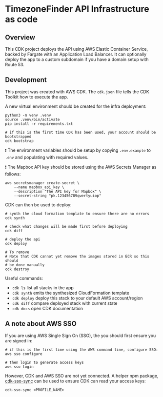 
# TimezoneFinder API Infrastructure as code

## Overview

This CDK project deploys the API using AWS Elastic Container Service, backed by Fargate with an Application Load Balancer. It can optionally deploy the app to a custom subdomain if you have a domain setup with Route 53.

## Development

This project was created with AWS CDK. The `cdk.json` file tells the CDK Toolkit how to execute the app.

A new virtual environment should be created for the infra deployment:

```shell
python3 -m venv .venv
source .venv/bin/activate
pip install -r requirements.txt

# if this is the first time CDK has been used, your account should be bootstrapped
cdk bootstrap
```

:exclamation: The environment variables should be setup by copying `.env.example` to `.env` and populating with required values.

:exclamation: The Mapbox API key should be stored using the AWS Secrets Manager as follows:

```shell
aws secretsmanager create-secret \
    --name mapbox_api_key \
    --description "The API key for Mapbox" \
    --secret-string "pk.123456789qwertyuiop"
```

CDK can then be used to deploy:

```shell
# synth the cloud formation template to ensure there are no errors
cdk synth

# check what changes will be made first before deploying
cdk diff

# deploy the api
cdk deploy

# To remove
# Note that CDK cannot yet remove the images stored in ECR so this should
# be done manually
cdk destroy
```

Useful commands:
 * `cdk ls`          list all stacks in the app
 * `cdk synth`       emits the synthesized CloudFormation template
 * `cdk deploy`      deploy this stack to your default AWS account/region
 * `cdk diff`        compare deployed stack with current state
 * `cdk docs`        open CDK documentation


## A note about AWS SSO

If you are using AWS Single Sign On (SSO), the you should first ensure you are signed in:

```shell
# if this is the first time using the AWS command line, configure SSO:
aws sso configure

# then login to generate access keys
aws sso login
```

However, CDK and AWS SSO are not yet connected. A helper npm package, [cdk-sso-sync](https://www.npmjs.com/package/cdk-sso-sync) can be used to ensure CDK can read your access keys:

```shell
cdk-sso-sync <PROFILE_NAME>
```